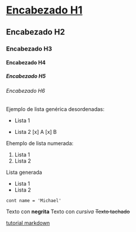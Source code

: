 # <u>Encabezado H1</u>

## Encabezado H2

### Encabezado H3

#### Encabezado H4

##### Encabezado H5

###### Encabezado H6

Ejemplo de lista genérica desordenadas:

- Lista 1

* Lista 2
  [x] A
  [x] B

Ehemplo de lista numerada:

1. Lista 1
2. Lista 2

Lista generada

- Lista 1
- Lista 2

`cont name = 'Michael'`

Texto con **negrita**
Texto con _cursiva_
~~Texto tachado~~

[tutorial markdown](https://markdown.es/sintaxis-markdown)
